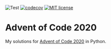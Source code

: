 ![Test](https://github.com/daniel-stockhausen/adventofcode2020/workflows/Test/badge.svg)
[![codecov](https://codecov.io/gh/daniel-stockhausen/adventofcode2020/branch/main/graph/badge.svg?token=QWH1OUP74H)](https://codecov.io/gh/daniel-stockhausen/adventofcode2020)
[![MIT license](https://img.shields.io/badge/License-MIT-blue.svg)](https://lbesson.mit-license.org/)

# Advent of Code 2020
My solutions for [Advent of Code 2020](https://adventofcode.com/2020) in Python.
